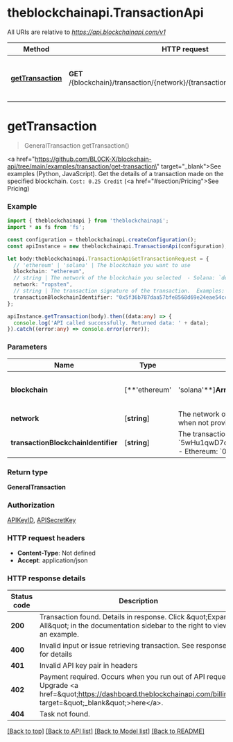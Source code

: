 # theblockchainapi.TransactionApi

All URIs are relative to *https://api.blockchainapi.com/v1*

Method | HTTP request | Description
------------- | ------------- | -------------
[**getTransaction**](TransactionApi.md#getTransaction) | **GET** /{blockchain}/transaction/{network}/{transaction_blockchain_identifier} | Get the details of a transaction made on a blockchain


# **getTransaction**
> GeneralTransaction getTransaction()

<a href=\"https://github.com/BL0CK-X/blockchain-api/tree/main/examples/transaction/get-transaction\" target=\"_blank\">See examples (Python, JavaScript)</a>.      Get the details of a transaction made on the specified blockchain.  `Cost: 0.25 Credit` (<a href=\"#section/Pricing\">See Pricing</a>)

### Example


```typescript
import { theblockchainapi } from 'theblockchainapi';
import * as fs from 'fs';

const configuration = theblockchainapi.createConfiguration();
const apiInstance = new theblockchainapi.TransactionApi(configuration);

let body:theblockchainapi.TransactionApiGetTransactionRequest = {
  // 'ethereum' | 'solana' | The blockchain you want to use 
  blockchain: "ethereum",
  // string | The network of the blockchain you selected  - Solana: `devnet`, `mainnet-beta` - Ethereum: `ropsten`, `mainnet`  Defaults when not provided (not applicable to path parameters): - Solana: `devnet` - Ethereum: `ropsten`
  network: "ropsten",
  // string | The transaction signature of the transaction.  Examples: - Solana: `5wHu1qwD7q5ifaN5nwdcDqNFo53GJqa7nLp2BeeEpcHCusb4GzARz4GjgzsEHMkBMgCJMGa6GSQ1VG96Exv8kt2W` - Ethereum: `0x5f36b787daa57bfe8568d69e24eae54ccb00720c6edfc826bd4a7b19c525eef4`
  transactionBlockchainIdentifier: "0x5f36b787daa57bfe8568d69e24eae54ccb00720c6edfc826bd4a7b19c525eef4",
};

apiInstance.getTransaction(body).then((data:any) => {
  console.log('API called successfully. Returned data: ' + data);
}).catch((error:any) => console.error(error));
```


### Parameters

Name | Type | Description  | Notes
------------- | ------------- | ------------- | -------------
 **blockchain** | [**&#39;ethereum&#39; | &#39;solana&#39;**]**Array<&#39;ethereum&#39; &#124; &#39;solana&#39;>** | The blockchain you want to use  | defaults to undefined
 **network** | [**string**] | The network of the blockchain you selected  - Solana: &#x60;devnet&#x60;, &#x60;mainnet-beta&#x60; - Ethereum: &#x60;ropsten&#x60;, &#x60;mainnet&#x60;  Defaults when not provided (not applicable to path parameters): - Solana: &#x60;devnet&#x60; - Ethereum: &#x60;ropsten&#x60; | defaults to undefined
 **transactionBlockchainIdentifier** | [**string**] | The transaction signature of the transaction.  Examples: - Solana: &#x60;5wHu1qwD7q5ifaN5nwdcDqNFo53GJqa7nLp2BeeEpcHCusb4GzARz4GjgzsEHMkBMgCJMGa6GSQ1VG96Exv8kt2W&#x60; - Ethereum: &#x60;0x5f36b787daa57bfe8568d69e24eae54ccb00720c6edfc826bd4a7b19c525eef4&#x60; | defaults to undefined


### Return type

**GeneralTransaction**

### Authorization

[APIKeyID](README.md#APIKeyID), [APISecretKey](README.md#APISecretKey)

### HTTP request headers

 - **Content-Type**: Not defined
 - **Accept**: application/json


### HTTP response details
| Status code | Description | Response headers |
|-------------|-------------|------------------|
**200** | Transaction found. Details in response. Click \&quot;Expand All\&quot; in the documentation sidebar to the right to view an example. |  -  |
**400** | Invalid input or issue retrieving transaction. See response for details |  -  |
**401** | Invalid API key pair in headers |  -  |
**402** | Payment required. Occurs when you run out of API requests. Upgrade &lt;a href&#x3D;\&quot;https://dashboard.theblockchainapi.com/billing\&quot; target&#x3D;\&quot;_blank\&quot;&gt;here&lt;/a&gt;. |  -  |
**404** | Task not found. |  -  |

[[Back to top]](#) [[Back to API list]](README.md#documentation-for-api-endpoints) [[Back to Model list]](README.md#documentation-for-models) [[Back to README]](README.md)



